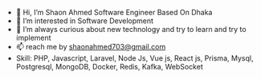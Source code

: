 - 👋 Hi, I’m Shaon Ahmed Software Engineer Based On Dhaka
- 👀 I’m interested in Software Development
- 🌱 I’m always curious about new technology and try to learn and try to implement 
- 📫 reach me by shaonahmed703@gmail.com
- Skill: PHP, Javascript, Laravel, Node Js, Vue js, React js, Prisma, Mysql, Postgresql, MongoDB, Docker, Redis, Kafka, WebSocket
<!---
Shaon99/Shaon99 is a ✨ special ✨ repository because its `README.md` (this file) appears on your GitHub profile.
You can click the Preview link to take a look at your changes.
--->
